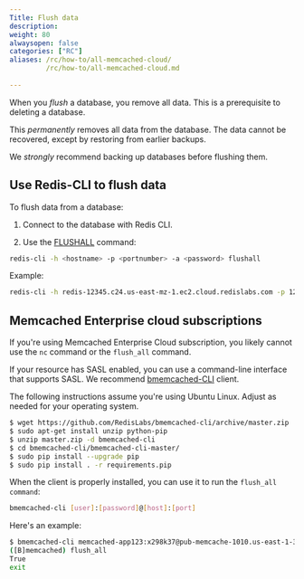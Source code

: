 ```yaml
---
Title: Flush data
description:
weight: 80
alwaysopen: false
categories: ["RC"]
aliases: /rc/how-to/all-memcached-cloud/
         /rc/how-to/all-memcached-cloud.md
         
---
```


When you _flush_ a database, you remove all data.  This is a prerequisite to deleting a database.

This _permanently_ removes all data from the database.  The data cannot be recovered, except by restoring from earlier backups.

We _strongly_ recommend backing up databases before flushing them.

## Use Redis-CLI to flush data

To flush data from a database:

1.  Connect to the database with Redis CLI.

2.  Use the [FLUSHALL](https://redis.io/commands/flushall) command:

```sh
redis-cli -h <hostname> -p <portnumber> -a <password> flushall
```

Example:

```sh
redis-cli -h redis-12345.c24.us-east-mz-1.ec2.cloud.redislabs.com -p 12345 -a xyz flushall
```

## Memcached Enterprise cloud subscriptions

If you're using Memcached Enterprise Cloud subscription, you likely cannot use the `nc` command or the `flush_all` command.

If your resource has SASL enabled, you can use a command-line interface that supports SASL.  We recommend [bmemcached-CLI](https://github.com/RedisLabs/bmemcached-cli) client.

The following instructions assume you're using Ubuntu Linux.  Adjust as needed for your operating system.

```sh
$ wget https://github.com/RedisLabs/bmemcached-cli/archive/master.zip
$ sudo apt-get install unzip python-pip
$ unzip master.zip -d bmemcached-cli
$ cd bmemcached-cli/bmemcached-cli-master/
$ sudo pip install --upgrade pip
$ sudo pip install . -r requirements.pip
```

When the client is properly installed, you can use it to run the `flush_all command`:

```sh
bmemcached-cli [user]:[password]@[host]:[port]
```

Here's an example:

```sh
$ bmemcached-cli memcached-app123:x298k37@pub-memcache-1010.us-east-1-3.4.ec2.garantiadata.com:1010
([B]memcached) flush_all
True
exit
```